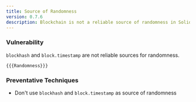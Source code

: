 ```yaml
---
title: Source of Randomness
version: 0.7.6
description: Blockchain is not a reliable source of randomness in Solidity
---
```


### Vulnerability

`blockhash` and `block.timestamp` are not reliable sources for randomness.

```solidity
{{{Randomness}}}
```

### Preventative Techniques

- Don't use `blockhash` and `block.timestamp` as source of randomness
